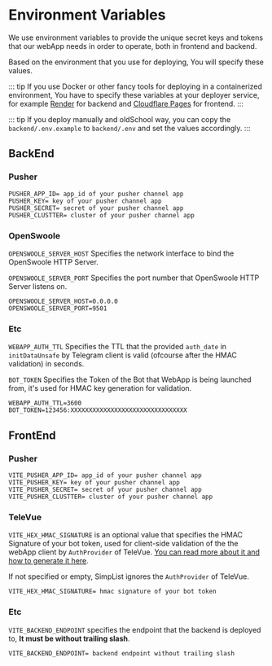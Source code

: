 # Environment Variables

We use environment variables to provide the unique secret keys and tokens that our webApp needs in order to operate, both in frontend and backend.

Based on the environment that you use for deploying, You will specify these values.

::: tip
If you use Docker or other fancy tools for deploying in a containerized environment, You have to specify these variables at your deployer service, for example [Render](https://render.com) for backend and [Cloudflare Pages](https://pages.cloudflare.com/) for frontend.
:::

::: tip
If you deploy manually and oldSchool way, you can copy the `backend/.env.example` to `backend/.env` and set the values accordingly.
:::

## BackEnd

### Pusher

```shell
PUSHER_APP_ID= app_id of your pusher channel app
PUSHER_KEY= key of your pusher channel app
PUSHER_SECRET= secret of your pusher channel app
PUSHER_CLUSTTER= cluster of your pusher channel app
```

### OpenSwoole
`OPENSWOOLE_SERVER_HOST` Specifies the network interface to bind the OpenSwoole HTTP Server.  

`OPENSWOOLE_SERVER_PORT` Specifies the port number that OpenSwoole HTTP Server listens on.

```shell
OPENSWOOLE_SERVER_HOST=0.0.0.0
OPENSWOOLE_SERVER_PORT=9501
```

### Etc
`WEBAPP_AUTH_TTL` Specifies the TTL that the provided `auth_date` in `initDataUnsafe` by Telegram client is valid (ofcourse after the HMAC validation) in seconds.  

`BOT_TOKEN` Specifies the Token of the Bot that WebApp is being launched from, it's used for HMAC key generation for validation.

```shell
WEBAPP_AUTH_TTL=3600
BOT_TOKEN=123456:XXXXXXXXXXXXXXXXXXXXXXXXXXXXXXXX
```

## FrontEnd

### Pusher
```shell
VITE_PUSHER_APP_ID= app_id of your pusher channel app
VITE_PUSHER_KEY= key of your pusher channel app
VITE_PUSHER_SECRET= secret of your pusher channel app
VITE_PUSHER_CLUSTTER= cluster of your pusher channel app
```

### TeleVue
`VITE_HEX_HMAC_SIGNATURE` is an optional value that specifies the HMAC Signature of your bot token, used for client-side validation of the the webApp client by `AuthProvider` of TeleVue. [You can read more about it and how to generate it here](https://erfanmola.github.io/TeleVue/?path=/docs/providers-authprovider--docs#hex_hmac_signature).

If not specified or empty, SimpList ignores the `AuthProvider` of TeleVue.

```shell
VITE_HEX_HMAC_SIGNATURE= hmac signature of your bot token
```

### Etc
`VITE_BACKEND_ENDPOINT` specifies the endpoint that the backend is deployed to, **It must be without trailing slash**. 

```shell
VITE_BACKEND_ENDPOINT= backend endpoint without trailing slash
```